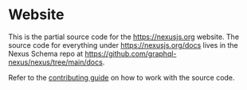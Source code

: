 # Website

This is the partial source code for the https://nexusjs.org website. The source code for everything under https://nexusjs.org/docs lives in the Nexus Schema repo at https://github.com/graphql-nexus/nexus/tree/main/docs.

Refer to the [contributing guide](/CONTRIBUTING.md) on how to work with the source code.
